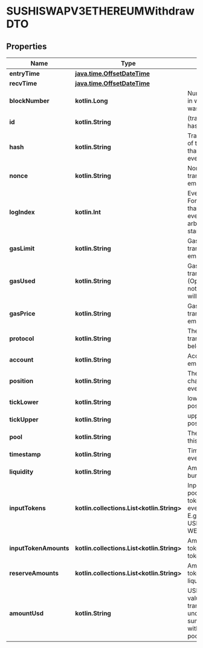 
# SUSHISWAPV3ETHEREUMWithdrawDTO

## Properties
Name | Type | Description | Notes
------------ | ------------- | ------------- | -------------
**entryTime** | [**java.time.OffsetDateTime**](java.time.OffsetDateTime.md) |  |  [optional]
**recvTime** | [**java.time.OffsetDateTime**](java.time.OffsetDateTime.md) |  |  [optional]
**blockNumber** | **kotlin.Long** | Number of block in which entity was recorded. |  [optional]
**id** | **kotlin.String** | (transaction hash)-(log index) |  [optional]
**hash** | **kotlin.String** | Transaction hash of the transaction that emitted this event |  [optional]
**nonce** | **kotlin.String** | Nonce of the transaction that emitted this event |  [optional]
**logIndex** | **kotlin.Int** | Event log index. For transactions that don&#39;t emit event, create arbitrary index starting from 0 |  [optional]
**gasLimit** | **kotlin.String** | Gas limit of the transaction that emitted this event |  [optional]
**gasUsed** | **kotlin.String** | Gas used in this transaction. (Optional because not every chain will support this) |  [optional]
**gasPrice** | **kotlin.String** | Gas price of the transaction that emitted this event |  [optional]
**protocol** | **kotlin.String** | The protocol this transaction belongs to |  [optional]
**account** | **kotlin.String** | Account that emitted this event |  [optional]
**position** | **kotlin.String** | The user position changed by this event |  [optional]
**tickLower** | **kotlin.String** | lower tick of position |  [optional]
**tickUpper** | **kotlin.String** | upper tick of position |  [optional]
**pool** | **kotlin.String** | The pool involving this event |  [optional]
**timestamp** | **kotlin.String** | Timestamp of this event |  [optional]
**liquidity** | **kotlin.String** | Amount of liquidity burned |  [optional]
**inputTokens** | **kotlin.collections.List&lt;kotlin.String&gt;** | Input tokens of the pool (not input tokens of the event/transaction). E.g. WETH and USDC from a WETH-USDC pool |  [optional]
**inputTokenAmounts** | **kotlin.collections.List&lt;kotlin.String&gt;** | Amount of input tokens in the token&#39;s native unit |  [optional]
**reserveAmounts** | **kotlin.collections.List&lt;kotlin.String&gt;** | Amount of input tokens in the liquidity pool |  [optional]
**amountUsd** | **kotlin.String** | USD-normalized value of the transaction of the underlying (e.g. sum of tokens withdrawn from a pool) |  [optional]



